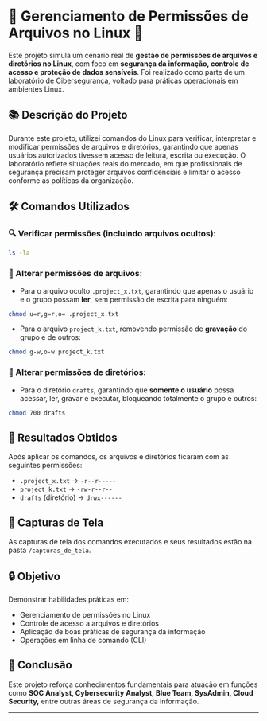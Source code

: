 # 🔐 Gerenciamento de Permissões de Arquivos no Linux 🐧

Este projeto simula um cenário real de **gestão de permissões de arquivos e diretórios no Linux**, com foco em **segurança da informação, controle de acesso e proteção de dados sensíveis**. Foi realizado como parte de um laboratório de Cibersegurança, voltado para práticas operacionais em ambientes Linux.

## 📚 Descrição do Projeto
Durante este projeto, utilizei comandos do Linux para verificar, interpretar e modificar permissões de arquivos e diretórios, garantindo que apenas usuários autorizados tivessem acesso de leitura, escrita ou execução. O laboratório reflete situações reais do mercado, em que profissionais de segurança precisam proteger arquivos confidenciais e limitar o acesso conforme as políticas da organização.

## 🛠️ Comandos Utilizados

### 🔍 Verificar permissões (incluindo arquivos ocultos):
```bash
ls -la
```

### 🔧 Alterar permissões de arquivos:
- Para o arquivo oculto `.project_x.txt`, garantindo que apenas o usuário e o grupo possam **ler**, sem permissão de escrita para ninguém:
```bash
chmod u=r,g=r,o= .project_x.txt
```

- Para o arquivo `project_k.txt`, removendo permissão de **gravação** do grupo e de outros:
```bash
chmod g-w,o-w project_k.txt
```

### 📂 Alterar permissões de diretórios:
- Para o diretório `drafts`, garantindo que **somente o usuário** possa acessar, ler, gravar e executar, bloqueando totalmente o grupo e outros:
```bash
chmod 700 drafts
```

## 📜 Resultados Obtidos
Após aplicar os comandos, os arquivos e diretórios ficaram com as seguintes permissões:
- `.project_x.txt` → `-r--r-----`
- `project_k.txt` → `-rw-r--r--`
- `drafts` (diretório) → `drwx------`

## 📸 Capturas de Tela
As capturas de tela dos comandos executados e seus resultados estão na pasta `/capturas_de_tela`.

## 🔒 Objetivo
Demonstrar habilidades práticas em:
- Gerenciamento de permissões no Linux
- Controle de acesso a arquivos e diretórios
- Aplicação de boas práticas de segurança da informação
- Operações em linha de comando (CLI)

## 🏁 Conclusão
Este projeto reforça conhecimentos fundamentais para atuação em funções como **SOC Analyst, Cybersecurity Analyst, Blue Team, SysAdmin, Cloud Security,** entre outras áreas de segurança da informação.

---
